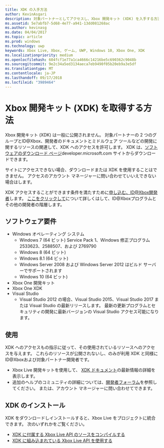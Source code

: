 ```yaml
---
title: XDK の入手方法
author: KevinAsgari
description: 対象パートナーとしてアクセスし、Xbox 開発キット (XDK) を入手する方法について説明します。
ms.assetid: 5e7abfb7-5d68-4e77-a941-13dd081268ac
ms.author: kevinasg
ms.date: 04/04/2017
ms.topic: article
ms.prod: windows
ms.technology: uwp
keywords: Xbox Live, Xbox, ゲーム, UWP, Windows 10, Xbox One, XDK
ms.localizationpriority: medium
ms.openlocfilehash: 604fcf1e77a1ca4666c14216be5c690362c9048b
ms.sourcegitcommit: 9e2c34a5ed3134aeca7eb9490f05b20eb9a3e5df
ms.translationtype: MT
ms.contentlocale: ja-JP
ms.lasthandoff: 09/17/2018
ms.locfileid: "3989464"
---
```

# <a name="how-to-get-the-xbox-development-kit-xdk"></a>Xbox 開発キット (XDK) を取得する方法

Xbox 開発キット (XDK) は一般に公開されません。 対象パートナーの 2 つのグループとID@Xbox、開発者のドキュメントとミドルウェア ツールなどの開発に関するリソースの関連して、XDK へのアクセスを許可します。 XDK は、[ソフトウェアのダウンロード ページ](https://developer.microsoft.com/en-us/games/xbox/partner/resources-softwaredownloads)developer.microsoft.com サイトからダウンロードできます。

サイトにアクセスできない場合、ダウンロードまたは XDK を使用することはできません。 アクセスのアカウント マネージャーに問い合わせていいえできない場合はします。

XDK アクセスすることができます条件を満たすために[申し込む、ID@Xbox開発者](https://www.xbox.com/en-us/Developers/id)します。
[ここをクリックして](../developer-program-overview.md)について詳しくはして、ID@Xboxプログラムとその他の開発者の階層します。

## <a name="software-requirements"></a>ソフトウェア要件

- Windows オペレーティング システム
    - Windows 7 (64 ビット) Service Pack 1、Windows 修正プログラム 2533623、2588507、および 2769790
    - Windows 8 (64 ビット)
    - Windows 8.1 (64 ビット)
    - Windows Server 2008 および Windows Server 2012 はビルド サーバーでサポートされます
    - Windows 10 (64 ビット)
- Xbox One 開発キット
- Xbox One XDK
- Visual Studio
    - Visual Studio 2012 の場合、Visual Studio 2015、Visual Studio 2017 または Visual Studio の最新リリースします。 最新の更新プログラムとセキュリティの開発に最新バージョンの Visual Studio アクセス可能になります。

## <a name="use"></a>使用

XDK へのアクセスもの指示に従って、その使用されているリソースへのアクセスを与えます。 これらのリソースが公開されないし、のみが利用 XDK と同様にID@Xboxおよび対象パートナー開発者です。

- Xbox Live 開発キットを使用して、 [XDK ドキュメント](https://developer.microsoft.com/en-us/games/xbox/partner/development-documentation)の最新情報の詳細を表示します。
- 追加のヘルプのコミュニティの詳細については、[開発者フォーラム](https://forums.xboxlive.com/index.html)を参照してください。 または、アカウント マネージャーに問い合わせてできます。

## <a name="install-the-xdk"></a>XDK のインストール

XDK をダウンロードしインストールすると、Xbox Live をプロジェクトに統合できます。  次のいずれかをご覧ください。
- [XDK に付属する Xbox Live API のソースをコンパイルする](compile-the-xdk-xbox-live-api-source.md)
- [XDK に組み込まれている Xbox Live API を使用する](using-xbox-live-apis-built-into-the-xdk.md)
